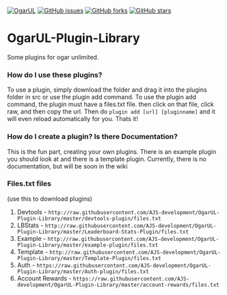 [![OgarUL](https://img.shields.io/badge/Ogar%20Unlimited-AJS_Development-green.svg)](https://github.com/AJS-development/Ogar-unlimited)  [![GitHub issues](https://img.shields.io/github/issues/AJS-development/OgarUL-Plugin-Library.svg)](https://github.com/AJS-development/OgarUL-Plugin-Library/issues)  [![GitHub forks](https://img.shields.io/github/forks/AJS-development/OgarUL-Plugin-Library.svg)](https://github.com/AJS-development/OgarUL-Plugin-Library/network)  [![GitHub stars](https://img.shields.io/github/stars/AJS-development/OgarUL-Plugin-Library.svg)](https://github.com/AJS-development/OgarUL-Plugin-Library/stargazers)

# OgarUL-Plugin-Library
Some plugins for ogar unlimited. 



### How do I use these plugins?

To use a plugin, simply download the folder and drag it into the plugins folder in src or use the plugin add command. To use the plugin add command, the plugin must have a files.txt file. then click on that file, click raw, and then copy the url. Then do `plugin add [url] [pluginname]` and it will even reload automatically for you. Thats it!

### How do I create a plugin? Is there Documentation?

This is the fun part, creating your own plugins. There is an example plugin you should look at and there is a template plugin. Currently, there is no documentation, but will be soon in the wiki

### Files.txt files
(use this to download plugins)
 1. Devtools - `http://raw.githubusercontent.com/AJS-development/OgarUL-Plugin-Library/master/devtools-plugin/files.txt`
 2. LBStats - `http://raw.githubusercontent.com/AJS-development/OgarUL-Plugin-Library/master/Leaderboard-Stats-Plugin/files.txt`
 3. Example - `http://raw.githubusercontent.com/AJS-development/OgarUL-Plugin-Library/master/example-plugin/files.txt`
 4. Template - `http://raw.githubusercontent.com/AJS-development/OgarUL-Plugin-Library/master/Template-Plugin/files.txt`
 5. Auth - `https://raw.githubusercontent.com/AJS-development/OgarUL-Plugin-Library/master/Auth-plugin/files.txt`
 6. Account Rewards - `https://raw.githubusercontent.com/AJS-development/OgarUL-Plugin-Library/master/account-rewards/files.txt`
